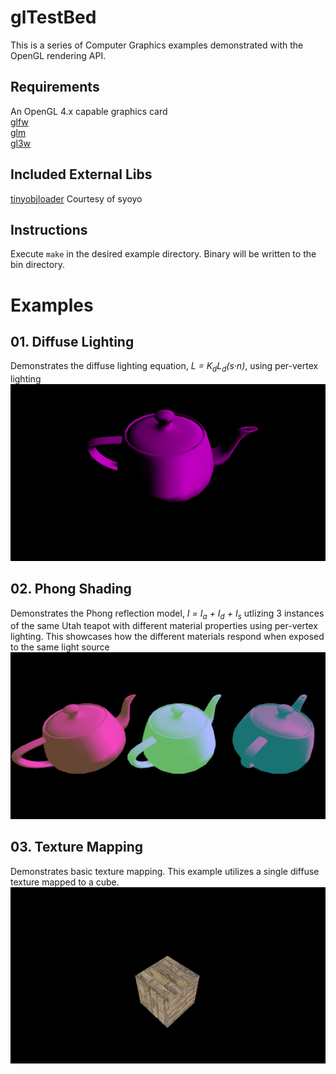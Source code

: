 # glTestBed
This is a series of Computer Graphics examples demonstrated with the OpenGL rendering API.

## Requirements
An OpenGL 4.x capable graphics card<br />
[glfw](https://github.com/glfw/glfw)<br />
[glm](https://github.com/g-truc/glm)<br />
[gl3w](https://github.com/skaslev/gl3w)<br />

## Included External Libs
[tinyobjloader](https://github.com/syoyo/tinyobjloader) Courtesy of syoyo

## Instructions
Execute `make` in the desired example directory. Binary will be written to the bin directory.

# Examples
## 01. Diffuse Lighting
Demonstrates the diffuse lighting equation, *L = K<sub>d</sub>L<sub>d</sub>(s·n)*, using per-vertex lighting<br />
![Example](https://github.com/lzurzolo/glTestBed/blob/master/examples/01_Diffuse_Shading/example_01.png)

## 02. Phong Shading
Demonstrates the Phong reflection model, *I<sub></sub> = I<sub>a</sub> + I<sub>d</sub> + I<sub>s</sub>* utlizing 3 instances of the same Utah teapot with different material properties using per-vertex lighting. This showcases how the different materials respond when exposed to the same light source<br />
![Example](https://github.com/lzurzolo/glTestBed/blob/master/examples/02_Phong_Shading/example_02.png)

## 03. Texture Mapping
Demonstrates basic texture mapping. This example utilizes a single diffuse texture mapped to a cube.
![Example](https://github.com/lzurzolo/glTestBed/blob/master/examples/03_Texture_Mapping/example_03.png)